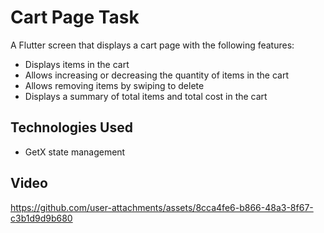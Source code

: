 # Cart Page Task
A Flutter screen that displays a cart page with the following features:

- Displays items in the cart
- Allows increasing or decreasing the quantity of items in the cart
- Allows removing items by swiping to delete
- Displays a summary of total items and total cost in the cart

## Technologies Used
- GetX state management

## Video

https://github.com/user-attachments/assets/8cca4fe6-b866-48a3-8f67-c3b1d9d9b680

